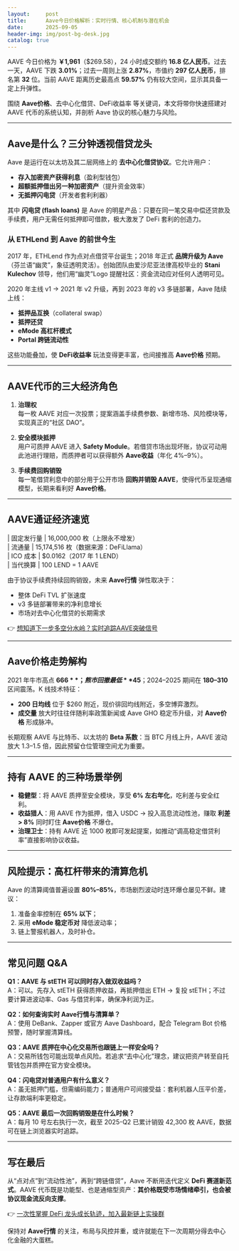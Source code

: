 ```yaml
---
layout:     post
title:      Aave今日价格解析：实时行情、核心机制与潜在机会
date:       2025-09-05
header-img: img/post-bg-desk.jpg
catalog: true
---
```


AAVE 今日价格为 **￥1,961**（$269.58），24 小时成交额约 **16.8 亿人民币**。过去一天，AAVE 下跌 **3.01%**；过去一周则上涨 **2.87%**，市值约 **297 亿人民币**，排名第 **32** 位。当前 AAVE 距离历史最高点 **59.57%** 仍有较大空间，显示其具备一定上升弹性。

围绕 **Aave价格**、去中心化借贷、DeFi收益率 等关键词，本文将带你快速搭建对 AAVE 代币的系统认知，并剖析 Aave 协议的核心魅力与风险。

---

## Aave是什么？三分钟透视借贷龙头

Aave 是运行在以太坊及其二层网络上的 **去中心化借贷协议**。它允许用户：

- **存入加密资产获得利息**（盈利型钱包）  
- **超额抵押借出另一种加密资产**（提升资金效率）  
- **无抵押闪电贷**（开发者套利利器）

其中 **闪电贷 (flash loans)** 是 Aave 的明星产品：只要在同一笔交易中偿还贷款及手续费，用户无需任何抵押即可借款，极大激发了 DeFi 套利的创造力。

### 从 ETHLend 到 Aave 的前世今生

2017 年，ETHLend 作为点对点借贷平台诞生；2018 年正式 **品牌升级为 Aave**（芬兰语“幽灵”，象征透明灵活）。创始团队由爱沙尼亚法律高校毕业的 **Stani Kulechov** 领导，他们用“幽灵”Logo 提醒社区：资金流动应对任何人透明可见。

2020 年主线 v1 → 2021 年 v2 升级，再到 2023 年的 v3 多链部署，Aave 陆续上线：  
- **抵押品互换**（collateral swap）  
- **抵押还贷**  
- **eMode 高杠杆模式**  
- **Portal 跨链流动性**  

这些功能叠加，使 **DeFi收益率** 玩法变得更丰富，也间接推高 **Aave价格** 预期。

---

## AAVE代币的三大经济角色

1. **治理权**  
   每一枚 AAVE 对应一次投票；提案涵盖手续费参数、新增市场、风险模块等，实现真正的“社区 DAO”。

2. **安全模块抵押**  
   用户可质押 AAVE 进入 **Safety Module**。若借贷市场出现坏账，协议可动用此池进行理赔，而质押者可以获得额外 **Aave收益**（年化 4%–9%）。

3. **手续费回购销毁**  
   每一笔借贷利息中的部分用于公开市场 **回购并销毁 AAVE**，使得代币呈现通缩模型，长期来看利好 **Aave价格**。

---

## AAVE通证经济速览

| 固定发行量 | 16,000,000 枚（上限永不增发）  
| 流通量     | 15,174,516 枚（数据来源：DeFiLlama）  
| ICO 成本   | $0.0162（2017 年 1 LEND）  
| 当代换算   | 100 LEND = 1 AAVE 

由于协议手续费持续回购销毁，未来 **Aave行情** 弹性取决于：  
- 整体 DeFi TVL 扩张速度  
- v3 多链部署带来的净利息增长  
- 市场对去中心化借贷的长期需求  

👉 [想知道下一步多空分水岭？实时追踪AAVE突破信号](https://okxdog.com/)

---

## Aave价格走势解构

2021 年牛市高点 **$666**；熊市回撤最低 **$45**；2024–2025 期间在 **$180–$310** 区间震荡。K 线技术特征：

- **200 日均线** 位于 $260 附近，现价徘回均线附近，多空博弈激烈。  
- **成交量** 放大时往往伴随利率政策新闻或 Aave GHO 稳定币升级，对 **Aave价格** 形成脉冲。

长期观察 AAVE 与比特币、以太坊的 **Beta 系数**：当 BTC 月线上升，AAVE 波动放大 1.3–1.5 倍，因此预留仓位管理空间尤为重要。

---

## 持有 AAVE 的三种场景举例

- **稳健型**：将 AAVE 质押至安全模块，享受 **6% 左右年化**，吃利差与安全红利。  
- **收益猎人**：用 AAVE 作为抵押，借入 USDC → 投入高息流动性池，赚取 **利差 > 8%** 同时盯住 **Aave价格** 不爆仓。  
- **治理卫士**：持有 AAVE 近 1000 枚即可发起提案，如推动“调高稳定借贷利率”直接影响协议收益。

---

## 风险提示：高杠杆带来的清算危机

Aave 的清算阈值普遍设置 **80%–85%**，市场剧烈波动时连环爆仓屡见不鲜。建议：

1. 准备金率控制在 **65% 以下**；  
2. 采用 **eMode 稳定币对** 降低波动率；  
3. 链上警报机器人，及时补仓。

---

## 常见问题 Q&A

**Q1：AAVE 与 stETH 可以同时存入做双收益吗？**  
A：可以。先存入 stETH 获得质押收益，再抵押借出 ETH → 复投 stETH；不过要计算进波动率、Gas 与借贷利率，确保净利润为正。

**Q2：如何查询实时 Aave行情与清算单？**  
A：使用 DeBank、Zapper 或官方 Aave Dashboard，配合 Telegram Bot 价格预警，随时掌握清算线。

**Q3：AAVE 质押在中心化交易所也跟链上一样安全吗？**  
A：交易所钱包可能出现单点风险。若追求“去中心化”理念，建议把资产转至自托管钱包并质押在官方安全模块。

**Q4：闪电贷对普通用户有什么意义？**  
A：虽无抵押门槛，但需编码能力；普通用户可间接受益：套利机器人压平价差，让存款端利率更稳定。

**Q5：AAVE 最后一次回购销毁是在什么时候？**  
A：每月 10 号左右执行一次，截至 2025-Q2 已累计销毁 42,300 枚 AAVE，数据可在链上浏览器实时追踪。

---

## 写在最后

从“点对点”到“流动性池”，再到“跨链借贷”，Aave 不断用迭代定义 **DeFi 赛道新范式**。AAVE 代币既是功能型、也是通缩型资产：**其价格既受市场情绪牵引，也会被协议现金流反向支撑**。  

👉 [一次性掌握 DeFi 龙头成长轨迹，加入最新链上实操群](https://okxdog.com/)

保持对 **Aave行情** 的关注，布局与风控并重，或许就能在下一次周期分得去中心化金融的大蛋糕。